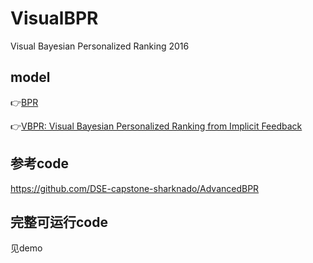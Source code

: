 # VisualBPR
Visual Bayesian Personalized Ranking 2016
## model
👉[BPR](https://arxiv.org/pdf/1205.2618)  

👉[VBPR: Visual Bayesian Personalized Ranking from Implicit Feedback](https://www.aaai.org/ocs/index.php/AAAI/AAAI16/paper/download/11914/11576)

## 参考code
https://github.com/DSE-capstone-sharknado/AdvancedBPR

## 完整可运行code
见demo
